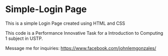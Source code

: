 # Simple-Login Page

This is a simple Login Page created using HTML and CSS

This code is a Performance Innovative Task for a Introduction to Computing 1 subject in USTP.

Message me for inquiries: https://www.facebook.com/johnlemgonzales/
